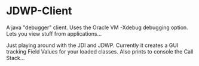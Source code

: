 # JDWP-Client
A java "debugger" client. Uses the Oracle VM -Xdebug debugging option. Lets you view stuff from applications...

Just playing around with the JDI and JDWP. Currently it creates a GUI tracking Field Values for your loaded classes.
Also prints to console the Call Stack...
